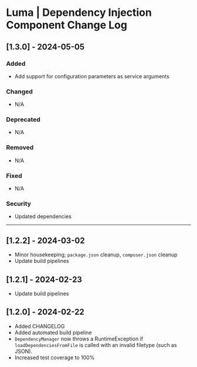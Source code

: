 # Luma | Dependency Injection Component Change Log

## [1.3.0] - 2024-05-05
### Added
- Add support for configuration parameters as service arguments

### Changed
- N/A

### Deprecated
- N/A

### Removed
- N/A

### Fixed
- N/A

### Security
- Updated dependencies

---

## [1.2.2] - 2024-03-02
- Minor housekeeping; `package.json` cleanup, `composer.json` cleanup
- Update build pipelines

## [1.2.1] - 2024-02-23
- Update build pipelines

## [1.2.0] - 2024-02-22
- Added CHANGELOG
- Added automated build pipeline
- `DependencyManager` now throws a RuntimeException if `loadDependenciesFromFile` is called with an invalid filetype (such as JSON).
- Increased test coverage to 100%